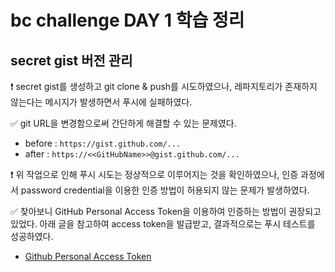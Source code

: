 # bc challenge DAY 1 학습 정리

## secret gist 버전 관리

❗️ secret gist를 생성하고 git clone & push를 시도하였으나, 레파지토리가 존재하지 않는다는 메시지가 발생하면서 푸시에 실패하였다.

✅ git URL을 변경함으로써 간단하게 해결할 수 있는 문제였다.

- before : `https://gist.github.com/...`
- after : `https://<<GitHubName>>@gist.github.com/...`

❗️ 위 작업으로 인해 푸시 시도는 정상적으로 이루어지는 것을 확인하였으나, 인증 과정에서 password credential을 이용한 인증 방법이 허용되지 않는 문제가 발생하였다.

✅ 찾아보니 GitHub Personal Access Token을 이용하여 인증하는 방법이 권장되고 있었다. 아래 글을 참고하여 access token을 발급받고, 결과적으로는 푸시 테스트를 성공하였다.

- [Github Personal Access Token](https://shortcuts.tistory.com/12)
